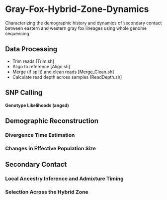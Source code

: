 # Gray-Fox-Hybrid-Zone-Dynamics
Characterizing the demographic history and dynamics of secondary contact between eastern and western gray fox lineages using whole genome sequencing

## **Data Processing**
* Trim reads [Trim.sh]
* Align to reference [Align.sh]
* Merge (if split) and clean reads [Merge_Clean.sh]
* Calculate read depth across samples [ReadDepth.sh]

## SNP Calling
#### Genotype Likelihoods (angsd)

## Demographic Reconstruction
### Divergence Time Estimation
### Changes in Effective Population Size

## Secondary Contact
### Local Ancestry Inference and Admixture Timing
### Selection Across the Hybrid Zone


